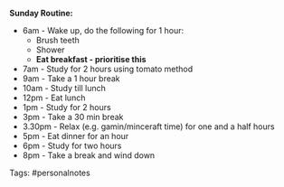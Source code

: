 **Sunday Routine:**

-   6am - Wake up, do the following for 1 hour:
    -   Brush teeth
    -   Shower
    -   **Eat breakfast - prioritise this**
-   7am - Study for 2 hours using tomato method
-   9am - Take a 1 hour break
-   10am - Study till lunch
-   12pm - Eat lunch
-   1pm - Study for 2 hours
-   3pm - Take a 30 min break
-   3.30pm - Relax (e.g. gamin/minceraft time) for one and a half hours
-   5pm - Eat dinner for an hour
-   6pm - Study for two hours
-   8pm - Take a break and wind down

Tags: #personalnotes 